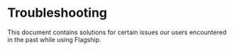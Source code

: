 # Troubleshooting

This document contains solutions for certain issues our users encountered in the past while using
Flagship.
